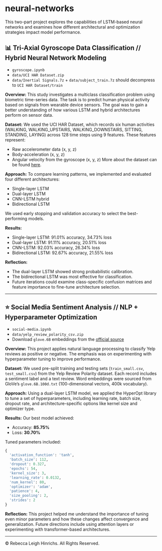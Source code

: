 # neural-networks

This two-part project explores the capabilities of LSTM-based neural networks and examines how different architectural and optimization strategies impact model performance.

## 📊 Tri-Axial Gyroscope Data Classification // Hybrid Neural Network Modeling

* `gyroscope.ipynb`
* `data/UCI HAR Dataset.zip`
* `data/Inertial Signals.7z` + `data/subject_train.7z` should decompress to `UCI HAR Dataset/train`

**Overview:**
This study investigates a multiclass classification problem using biometric time-series data. The task is to predict human physical activity based on signals from wearable device sensors. The goal was to gain a better understanding of how various LSTM and hybrid architectures perform on sensor data.

**Dataset:**
We used the UCI HAR Dataset, which records six human activities (WALKING, WALKING\_UPSTAIRS, WALKING\_DOWNSTAIRS, SITTING, STANDING, LAYING) across 128 time steps using 9 features. These features represent:

* Raw accelerometer data (x, y, z)
* Body-acceleration (x, y, z)
* Angular velocity from the gyroscope (x, y, z)
  More about the dataset can be found [here](https://archive.ics.uci.edu/ml/datasets/Human+Activity+Recognition+Using+Smartphones).

**Approach:**
To compare learning patterns, we implemented and evaluated four different architectures:

* Single-layer LSTM
* Dual-layer LSTM
* CNN-LSTM hybrid
* Bidirectional LSTM

We used early stopping and validation accuracy to select the best-performing models.

**Results:**

* Single-layer LSTM: 91.01% accuracy, 34.73% loss
* Dual-layer LSTM: 91.11% accuracy, 20.51% loss
* CNN-LSTM: 92.03% accuracy, 26.34% loss
* Bidirectional LSTM: 92.67% accuracy, 21.55% loss

**Reflection:**

* The dual-layer LSTM showed strong probabilistic calibration.
* The bidirectional LSTM was most effective for classification.
* Future iterations could examine class-specific confusion matrices and feature importance to fine-tune architecture selection.

---

## ⭐ Social Media Sentiment Analysis // NLP + Hyperparameter Optimization

* `social-media.ipynb`
* `data/yelp_review_polarity_csv.zip`
* Download `glove.6B` embeddings from the [official source](https://nlp.stanford.edu/projects/glove/)

**Overview:**
This project applies natural language processing to classify Yelp reviews as positive or negative. The emphasis was on experimenting with hyperparameter tuning to improve performance.

**Dataset:**
We used pre-split training and testing sets (`train_small.csv`, `test_small.csv`) from the Yelp Review Polarity dataset. Each record includes a sentiment label and a text review. Word embeddings were sourced from GloVe’s `glove.6B.100d.txt` (100-dimensional vectors, 400k vocabulary).

**Approach:**
Using a dual-layer LSTM model, we applied the HyperOpt library to tune a set of hyperparameters, including learning rate, batch size, dropout rate, and architecture-specific options like kernel size and optimizer type.

**Results:**
Our best model achieved:

* Accuracy: **85.75%**
* Loss: **30.70%**

Tuned parameters included:

```python
{
  'activation_function': 'tanh',
  'batch_size': 112,
  'dropout': 0.327,
  'epochs': 54,
  'kernel_size': 3,
  'learning_rate': 0.0132,
  'num_kernel': 80,
  'optimizer': 'adam',
  'patience': 4,
  'size_pooling': 2,
  'strides': 2
}
```

**Reflection:**
This project helped me understand the importance of tuning even minor parameters and how these changes affect convergence and generalization. Future directions include using attention layers or experimenting with transformer-based architectures.  

---  

© Rebecca Leigh Hinrichs. All Rights Reserved.
